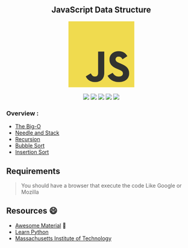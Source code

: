
<div align="center">
<h2>  JavaScript Data Structure</h2>
<img src='icons/JavaScript-logo.png'  width="175" />
<p align="center">
	<a href="https://img.shields.io/github/languages/top/Ahmed-Hamdy101/JavaScript-Data-Structure"> <img src="https://img.shields.io/github/languages/top/Ahmed-Hamdy101/JavaScript-Data-Structure"/></a>
	<a href="https://img.shields.io/github/stars/Ahmed-Hamdy101/JavaScript-Data-Structure?style=social"> <img src="https://img.shields.io/github/stars/Ahmed-Hamdy101/JavaScript-Data-Structure?style=social"/></a>
	<a href="https://img.shields.io/github/repo-size/Ahmed-Hamdy10M1/JavaScript-Data-Structure?style=plastic"> <img src="https://img.shields.io/github/repo-size/Ahmed-Hamdy101/JavaScript-Data-Structure?style=plastic"/></a> <a href="https://twitter.com/Torn40535516"><img src="https://img.shields.io/twitter/url?style=social&url=https%3A%2F%2Fimg.shields.io%2Ftwitter%2Furl%3Fstyle%3Dsocial%26url%3D%252FTorn40535516"  height="20"/></a>
<img src="https://img.shields.io/github/watchers/Ahmed-Hamdy101/JavaScript-Data-Structure?style=social"  height="20"/></a>

</p>
</div>

### Overview :
 - [The Big-O](./A_Big-O)
 - [Needle and Stack](./B_Needle-Stack)
 - [Recursion](./C_Recursion)
 - [Bubble Sort](./D_Bubble-Sort)
 - [Insertion Sort](./E_Insertion-Sort)


## Requirements
 >You should have a browser that execute the code Like Google or Mozilla
## Resources :smile:
 - [Awesome Material](https://github.com/Ahmed-Hamdy101/Awesome-Material) :stars:
 - [ Learn Python](https://www.learnpython.org/)
 - [Massachusetts Institute of Technology](https://ocw.mit.edu/courses/6-00-introduction-to-computer-science-and-programming-fall-2008/)
